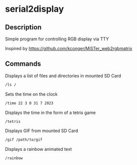 # serial2display

## Description

Simple program for controlling RGB display via TTY

Inspired by https://github.com/kconger/MiSTer_web2rgbmatrix

## Commands

Displays a list of files and directories in mounted SD Card

```bash
/ls /
```
Sets the time on the clock

```bash
/time 22 3 0 31 7 2023 
```

Displays the time in the form of a tetris game

```bash
/tetris
```

Displays GIF from mounted SD Card

```bash
/gif /path/to/gif
```

Displays a rainbow animated text

```bash
/rainbow
```
